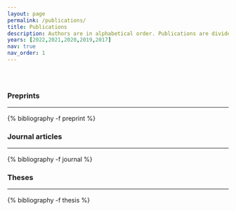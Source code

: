 ```yaml
---
layout: page
permalink: /publications/
title: Publications
description: Authors are in alphabetical order. Publications are divided in <a href="#preprint">Preprints</a>, <a href="#journal">Journal articles</a> and <a href="#thesis">Theses</a> 
years: [2022,2021,2020,2019,2017]
nav: true
nav_order: 1
---
```

<!-- _pages/publications.md -->



<div class="publications">

<a id="preprint"><h3 style="margin-top: 4rem; margin-bottom: 1rem;">Preprints</h3></a> 
<hr style="color: var(--global-text-color); height: 1px; margin-bottom: 1rem;">
{% bibliography -f preprint %}

<a id="journal"><h3 style="margin-bottom: 1rem;">Journal articles</h3></a>
<hr style="color: var(--global-text-color); height: 1px; margin-bottom: 1rem;">
{% bibliography -f journal %}

<a id="thesis"><h3 style="margin-bottom: 1rem;">Theses</h3></a>
<hr style="color: var(--global-text-color); height: 1px; margin-bottom: 1rem;">
{% bibliography -f thesis %}

</div>


